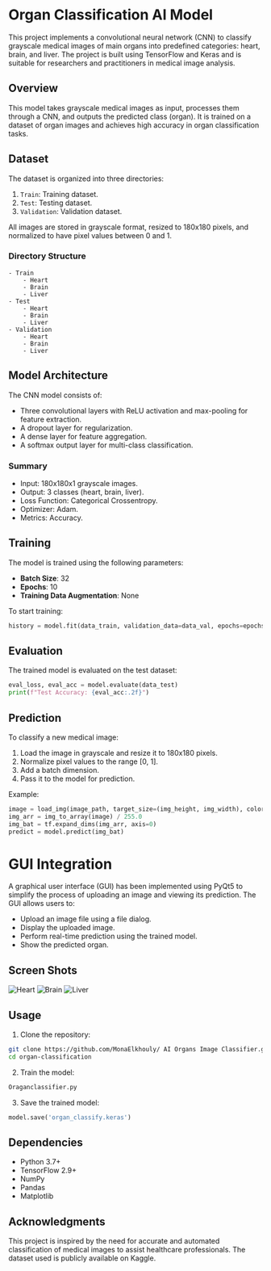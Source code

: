 # Organ Classification AI Model

This project implements a convolutional neural network (CNN) to classify grayscale medical images of main organs into predefined categories: heart, brain, and liver. The project is built using TensorFlow and Keras and is suitable for researchers and practitioners in medical image analysis.

## Overview
This model takes grayscale medical images as input, processes them through a CNN, and outputs the predicted class (organ). It is trained on a dataset of organ images and achieves high accuracy in organ classification tasks.

## Dataset
The dataset is organized into three directories:
1. `Train`: Training dataset.
2. `Test`: Testing dataset.
3. `Validation`: Validation dataset.

All images are stored in grayscale format, resized to 180x180 pixels, and normalized to have pixel values between 0 and 1.

### Directory Structure
```
- Train
    - Heart
    - Brain
    - Liver
- Test
    - Heart
    - Brain
    - Liver
- Validation
    - Heart
    - Brain
    - Liver
```

## Model Architecture
The CNN model consists of:
- Three convolutional layers with ReLU activation and max-pooling for feature extraction.
- A dropout layer for regularization.
- A dense layer for feature aggregation.
- A softmax output layer for multi-class classification.

### Summary
- Input: 180x180x1 grayscale images.
- Output: 3 classes (heart, brain, liver).
- Loss Function: Categorical Crossentropy.
- Optimizer: Adam.
- Metrics: Accuracy.

## Training
The model is trained using the following parameters:
- **Batch Size**: 32
- **Epochs**: 10
- **Training Data Augmentation**: None

To start training:
```python
history = model.fit(data_train, validation_data=data_val, epochs=epochs_size)
```

## Evaluation
The trained model is evaluated on the test dataset:
```python
eval_loss, eval_acc = model.evaluate(data_test)
print(f"Test Accuracy: {eval_acc:.2f}")
```

## Prediction
To classify a new medical image:
1. Load the image in grayscale and resize it to 180x180 pixels.
2. Normalize pixel values to the range [0, 1].
3. Add a batch dimension.
4. Pass it to the model for prediction.

Example:
```python
image = load_img(image_path, target_size=(img_height, img_width), color_mode='grayscale')
img_arr = img_to_array(image) / 255.0
img_bat = tf.expand_dims(img_arr, axis=0)
predict = model.predict(img_bat)
```
# GUI Integration

A graphical user interface (GUI) has been implemented using PyQt5 to simplify the process of uploading an image and viewing its prediction. The GUI allows users to:

- Upload an image file using a file dialog.
- Display the uploaded image.
- Perform real-time prediction using the trained model.
- Show the predicted organ.

## Screen Shots 
![Heart](Images/Heart.jpeg) ![Brain](Images/Brain.jpeg) ![Liver](Images/Liver.jpeg)

## Usage
1. Clone the repository:
```bash
git clone https://github.com/MonaElkhouly/ AI Organs Image Classifier.git
cd organ-classification
```
2. Train the model:
```python
Oraganclassifier.py
```
3. Save the trained model:
```python
model.save('organ_classify.keras')
```

## Dependencies
- Python 3.7+
- TensorFlow 2.9+
- NumPy
- Pandas
- Matplotlib


## Acknowledgments
This project is inspired by the need for accurate and automated classification of medical images to assist healthcare professionals. The dataset used is publicly available on Kaggle.

